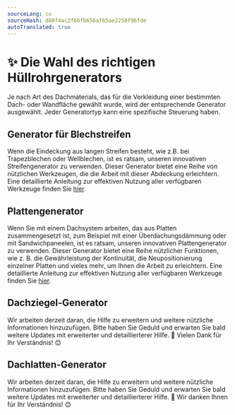 ```yaml
---
sourceLang: cs
sourceHash: d80f4ac2f66fb656af65ae2250f96fde
autoTranslated: true
---
```


# ✨ Die Wahl des richtigen Hüllrohrgenerators

Je nach Art des Dachmaterials, das für die Verkleidung einer bestimmten Dach- oder Wandfläche gewählt wurde, wird der entsprechende Generator ausgewählt. Jeder Generatortyp kann eine spezifische Steuerung haben.

## Generator für Blechstreifen

Wenn die Eindeckung aus langen Streifen besteht, wie z.B. bei Trapezblechen oder Wellblechen, ist es ratsam, unseren innovativen Streifengenerator zu verwenden. Dieser Generator bietet eine Reihe von nützlichen Werkzeugen, die die Arbeit mit dieser Abdeckung erleichtern. Eine detaillierte Anleitung zur effektiven Nutzung aller verfügbaren Werkzeuge finden Sie [hier](tilerSettings.md).


## Plattengenerator

Wenn Sie mit einem Dachsystem arbeiten, das aus Platten zusammengesetzt ist, zum Beispiel mit einer Überdachungsdämmung oder mit Sandwichpaneelen, ist es ratsam, unseren innovativen Plattengenerator zu verwenden. Dieser Generator bietet eine Reihe nützlicher Funktionen, wie z. B. die Gewährleistung der Kontinuität, die Neupositionierung einzelner Platten und vieles mehr, um Ihnen die Arbeit zu erleichtern. Eine detaillierte Anleitung zur effektiven Nutzung aller verfügbaren Werkzeuge finden Sie [hier](stripTilerSettings.md).

## Dachziegel-Generator

Wir arbeiten derzeit daran, die Hilfe zu erweitern und weitere nützliche Informationen hinzuzufügen. Bitte haben Sie Geduld und erwarten Sie bald weitere Updates mit erweiterter und detaillierterer Hilfe. 🚀 Vielen Dank für Ihr Verständnis! 😊

## Dachlatten-Generator

Wir arbeiten derzeit daran, die Hilfe zu erweitern und weitere nützliche Informationen hinzuzufügen. Bitte haben Sie Geduld und erwarten Sie bald weitere Updates mit erweiterter und detaillierterer Hilfe. 🚀 Wir danken Ihnen für Ihr Verständnis! 😊